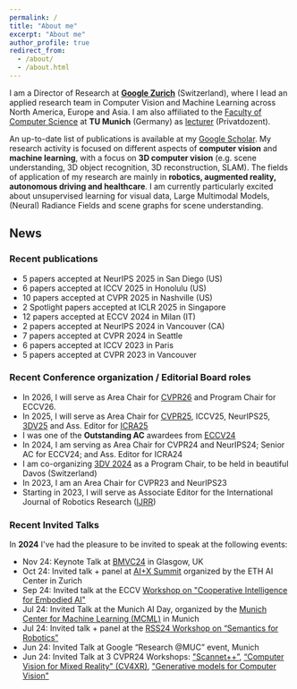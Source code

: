 ```yaml
---
permalink: /
title: "About me"
excerpt: "About me"
author_profile: true
redirect_from: 
  - /about/
  - /about.html
---
```


I am a Director of Research at **[Google Zurich](https://research.google/people/FedericoTombari/)** (Switzerland), where I lead an applied research team in Computer Vision and Machine Learning across North America, Europe and Asia. I am also affiliated to the [Faculty of Computer Science](https://www.in.tum.de/startseite/) at **TU Munich** (Germany) as [lecturer](https://www.in.tum.de/campar/members/senior-research-scientists/federico-tombari/) (Privatdozent). 

An up-to-date list of publications is available at my [Google Scholar](https://scholar.google.de/citations?user=TFsE4BIAAAAJ&hl=en). My research activity is focused on different aspects of **computer vision** and **machine learning**, with a focus on **3D computer vision** (e.g. scene understanding, 3D object recognition, 3D reconstruction, SLAM). The fields of application of my research are mainly in **robotics, augmented reality, autonomous driving and healthcare**. I am currently particularly excited about unsupervised learning for visual data, Large Multimodal Models, (Neural) Radiance Fields and scene graphs for scene understanding. 

## News

### Recent publications

* 5 papers accepted at NeurIPS 2025 in San Diego (US)
* 6 papers accepted at ICCV 2025 in Honolulu (US)
* 10 papers accepted at CVPR 2025 in Nashville (US)
* 2 Spotlight papers accepted at ICLR 2025 in Singapore
* 12 papers accepted at ECCV 2024 in Milan (IT)
* 2 papers accepted at NeurIPS 2024 in Vancouver (CA)
* 7 papers accepted at CVPR 2024 in Seattle
* 6 papers accepted at ICCV 2023 in Paris
* 5 papers accepted at CVPR 2023 in Vancouver


### Recent Conference organization / Editorial Board roles

* In 2026, I will serve as Area Chair for [CVPR26](https://cvpr.thecvf.com/) and Program Chair for ECCV26. 
* In 2025, I will serve as Area Chair for [CVPR25](https://cvpr.thecvf.com/), ICCV25, NeurIPS25, [3DV25](https://3dvconf.github.io/2025/) and Ass. Editor for [ICRA25](https://2025.ieee-icra.org/)
* I was one of the **Outstanding AC** awardees from [ECCV24](https://eccv.ecva.net/) 
* In 2024, I am serving as Area Chair for CVPR24 and NeurIPS24; Senior AC for ECCV24; and Ass. Editor for ICRA24
* I am co-organizing [3DV 2024](https://3dvconf.github.io/2024/) as a Program Chair, to be held in beautiful Davos (Switzerland) 
* In 2023, I am an Area Chair for CVPR23 and NeurIPS23
* Starting in 2023, I will serve as Associate Editor for the International Journal of Robotics Research ([IJRR](https://journals.sagepub.com/home/ijr))

### Recent Invited Talks 

In **2024** I've had the pleasure to be invited to speak at the following events:

* Nov 24: Keynote Talk at [BMVC24](https://bmvc2024.org/) in Glasgow, UK
* Oct 24: Invited talk + panel at [AI+X Summit](https://www.plusx.ai/) organized by the ETH AI Center in Zurich
* Sep 24: Invited talk at the ECCV [Workshop on "Cooperative Intelligence for Embodied AI"](https://coop-intelligence.github.io/)
* Jul 24: Invited Talk at the Munich AI Day, organized by the [Munich Center for Machine Learning (MCML)](https://mcml.ai/) in Munich
* Jul 24: Invited talk + panel at the [RSS24 Workshop on “Semantics for Robotics”](https://www.dynsyslab.org/rss24-workshop-on-semantics-for-robotics/)
* Jun 24: Invited Talk at Google “Research @MUC” event, Munich
* Jun 24: Invited Talk at 3 CVPR24 Workshops: ["Scannet++”](https://kaldir.vc.in.tum.de/scannetpp/cvpr2024), [“Computer Vision for Mixed Reality" (CV4XR)](https://cv4mr.github.io/), ["Generative models for Computer Vision"](https://generative-vision.github.io/workshop-CVPR-24/)







